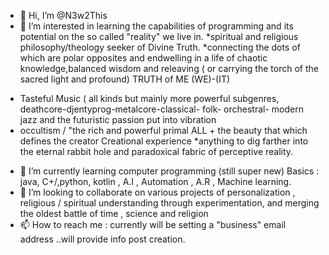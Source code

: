 - 👋 Hi, I’m @N3w2This
- 👀 I’m interested in learning the capabilities of programming and its potential on the so called "reality" we live in.
*spiritual and religious philosophy/theology seeker of Divine Truth.
*connecting the dots of which are polar opposites and endwelling in a life of chaotic knowledge,balanced wisdom and releaving ( or carrying the torch of the sacred light and profound) TRUTH of ME (WE)-(IT)
* Tasteful Music ( all kinds but mainly more powerful subgenres, deathcore-djentyprog-metalcore-classical- folk- orchestral- modern jazz and the futuristic passion put into vibration 
* occultism / "the rich and powerful primal ALL + the beauty that which defines the creator Creational experience 
*anything to dig farther into the eternal rabbit hole and paradoxical fabric of perceptive reality.
- 🌱 I’m currently learning computer programming (still super new) Basics : java, C+/,python, kotlin , A.I , Automation , A.R , Machine learning.
- 💞️ I’m looking to collaborate on various projects of personalization , religious / spiritual understanding through experimentation, and merging the oldest battle of time , science and religion 
- 📫 How to reach me : currently will be setting a "business" email address ..will provide info post creation.

<!---
N3w2This/N3w2This is a ✨ special ✨ repository because its `README.md` (this file) appears on your GitHub profile.
You can click the Preview link to take a look at your changes.
--->
